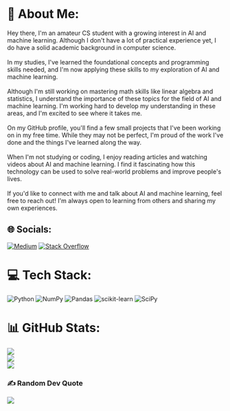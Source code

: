 # 💫 About Me:
Hey there, I'm an amateur CS student with a growing interest in AI and machine learning. Although I don't have a lot of practical experience yet, I do have a solid academic background in computer science.<br><br>In my studies, I've learned the foundational concepts and programming skills needed, and I'm now applying these skills to my exploration of AI and machine learning.<br><br>Although I'm still working on mastering math skills like linear algebra and statistics, I understand the importance of these topics for the field of AI and machine learning. I'm working hard to develop my understanding in these areas, and I'm excited to see where it takes me.<br><br>On my GitHub profile, you'll find a few small projects that I've been working on in my free time. While they may not be perfect, I'm proud of the work I've done and the things I've learned along the way.<br><br>When I'm not studying or coding, I enjoy reading articles and watching videos about AI and machine learning. I find it fascinating how this technology can be used to solve real-world problems and improve people's lives.<br><br>If you'd like to connect with me and talk about AI and machine learning, feel free to reach out! I'm always open to learning from others and sharing my own experiences.


## 🌐 Socials:
[![Medium](https://img.shields.io/badge/Medium-12100E?logo=medium&logoColor=white)](https://medium.com/@Sinarahimian) [![Stack Overflow](https://img.shields.io/badge/-Stackoverflow-FE7A16?logo=stack-overflow&logoColor=white)](https://stackoverflow.com/users/srssina) 

# 💻 Tech Stack:
![Python](https://img.shields.io/badge/python-3670A0?style=for-the-badge&logo=python&logoColor=ffdd54) ![NumPy](https://img.shields.io/badge/numpy-%23013243.svg?style=for-the-badge&logo=numpy&logoColor=white) ![Pandas](https://img.shields.io/badge/pandas-%23150458.svg?style=for-the-badge&logo=pandas&logoColor=white) ![scikit-learn](https://img.shields.io/badge/scikit--learn-%23F7931E.svg?style=for-the-badge&logo=scikit-learn&logoColor=white) ![SciPy](https://img.shields.io/badge/SciPy-%230C55A5.svg?style=for-the-badge&logo=scipy&logoColor=%white)
# 📊 GitHub Stats:
![](https://github-readme-stats.vercel.app/api?username=srssina&theme=tokyonight&hide_border=false&include_all_commits=false&count_private=false)<br/>
![](https://github-readme-streak-stats.herokuapp.com/?user=srssina&theme=tokyonight&hide_border=false)<br/>
![](https://github-readme-stats.vercel.app/api/top-langs/?username=srssina&theme=tokyonight&hide_border=false&include_all_commits=false&count_private=false&layout=compact)

### ✍️ Random Dev Quote
![](https://quotes-github-readme.vercel.app/api?type=horizontal&theme=tokyonight)

<!-- Proudly created with GPRM ( https://gprm.itsvg.in ) -->
